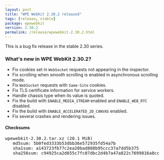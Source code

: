 ```yaml
---
layout: post
title: "WPE WebKit 2.30.2 released"
tags: [release, stable]
package: wpewebkit
version: 2.30.2
permalink: /release/wpewebkit-2.30.2.html
---
```


This is a bug fix release in the stable 2.30 series.

### What's new in WPE WebKit 2.30.2?

- Fix cookies set in `WebSocket` requests not appearing in the inspector.
- Fix scrolling when smooth scrolling is enabled in asynchronous scrolling mode.
- Fix `WebSocket` requests with `Same-Site` cookies.
- Fix TLS certificate information for service workers.
- Handle chassis type when its value is quoted.
- Fix the build with `ENABLE_MEDIA_STREAM` enabled and `ENABLE_WEB_RTC` disabled.
- Fix the build with `ENABLE_ACCELERATED_2D_CANVAS` enabled.
- Fix several crashes and rendering issues.

#### Checksums

<pre>
wpewebkit-2.30.2.tar.xz (20.1 MiB)
   md5sum: 5b0fed3333b53dbb36e572935fd54a7b
   sha1sum: a143723fb77c2ea20bad888b95ccc37a7dd5b375
   sha256sum: c94925ca2d655c7fc07dbc2d4b7a47a822c7699816a8cca35ed9efd676b5ba86
</pre>
